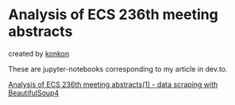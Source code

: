 # Analysis of ECS 236th meeting abstracts
created by [konkon](https://dev.to/konkon3249)

These are jupyter-notebooks corresponding to my article in dev.to.

[Analysis of ECS 236th meeting abstracts(1) - data scraping with BeautifulSoup4](https://dev.to/konkon3249/analysis-of-ecs-236th-meeting-abstracts-1-data-scraping-with-beautifulsoup4-ma8)